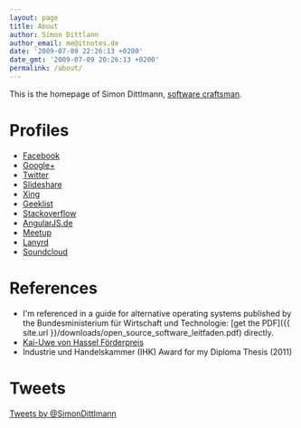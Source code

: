 ```yaml
---
layout: page
title: About
author: Simon Dittlann
author_email: me@itnotes.de
date: '2009-07-09 22:26:13 +0200'
date_gmt: '2009-07-09 20:26:13 +0200'
permalink: /about/
---
```


This is the homepage of Simon Dittlmann, [software craftsman](http://manifesto.softwarecraftsmanship.org/).

# Profiles

* [Facebook](https://www.facebook.com/simon.dittlmann)
* [Google+](https://plus.google.com/+SimonDittlmann)
* [Twitter](https://twitter.com/SimonDittlmann)
* [Slideshare](http://www.slideshare.net/Pindar)
* [Xing](https://www.xing.com/profile/Simon_Dittlmann)
* [Geeklist](https://geekli.st/SimonDittlmann)
* [Stackoverflow](http://stackoverflow.com/users/424243/simon)
* [AngularJS.de](http://angularjs.de/entwickler/simondittlmann)
* [Meetup](http://www.meetup.com/members/91221122/)
* [Lanyrd](http://lanyrd.com/profile/simondittlmann/)
* [Soundcloud](https://soundcloud.com/simon-dittlmann)

# References

* I'm referenced in a guide for alternative operating systems published by the Bundesministerium für Wirtschaft und Technologie: [get the PDF]({{ site.url }}/downloads/open_source_software_leitfaden.pdf) directly.
* [Kai-Uwe von Hassel Förderpreis](http://www.domspatzen.de/de/chor/institutionen/kai-uwe-von-hassel-stiftung.html)
* Industrie und Handelskammer (IHK) Award for my Diploma Thesis (2011)

# Tweets

<a class="twitter-timeline" data-dnt="true" href="https://twitter.com/SimonDittlmann" data-widget-id="500267408301375488">Tweets by @SimonDittlmann</a>
<script>!function(d,s,id){var js,fjs=d.getElementsByTagName(s)[0],p=/^http:/.test(d.location)?'http':'https';if(!d.getElementById(id)){js=d.createElement(s);js.id=id;js.src=p+"://platform.twitter.com/widgets.js";fjs.parentNode.insertBefore(js,fjs);}}(document,"script","twitter-wjs");</script>
